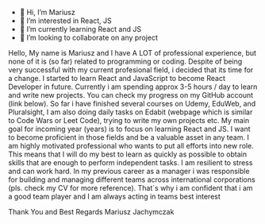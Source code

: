 - 👋 Hi, I’m Mariusz
- 👀 I’m interested in React, JS
- 🌱 I’m currently learning React and JS
- 💞️ I’m looking to collaborate on any project

Hello,
My name is Mariusz and I have A LOT of professional experience, but none of it is
(so far) related to programming or coding.
Despite of being very successful with my current profesional field, i decided that its
time for a change. I started to learn React and JavaScript to become React Developer in
future.
Currently i am spending approx 3-5 hours / day to learn and write new projects.
You can check my progress on my GitHub account (link below).
So far i have finished several courses on Udemy, EduWeb, and Pluralsight, I am also
doing daily tasks on Edabit (webpage which is similar to Code Wars or Leet Code), trying to
write my own projects etc.
My main goal for incoming year (years) is to focus on learning React and JS. I want to
become proficient in those fields and be a valuable asset in any team.
I am highly motivated professional who wants to put all efforts into new role. This means
that I will do my best to learn as quickly as possible to obtain skills that are enough to perform
independent tasks. I am resilient to stress and can work hard. In my previous career as a
manager i was responsible for building and managing different teams across international
corporations (pls. check my CV for more reference). That`s why i am confident that i am a good
team player and I am always acting in teams best interest

Thank You and Best Regards
Mariusz Jachymczak
